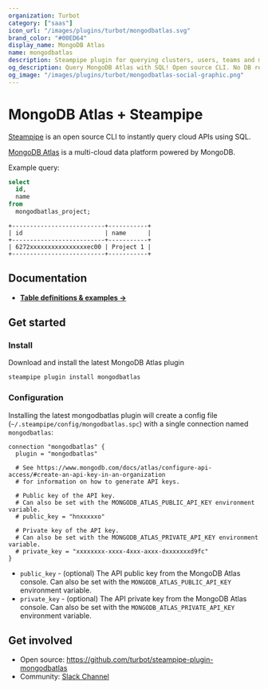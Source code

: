 ```yaml
---
organization: Turbot
category: ["saas"]
icon_url: "/images/plugins/turbot/mongodbatlas.svg"
brand_color: "#00ED64"
display_name: MongoDB Atlas
name: mongodbatlas
description: Steampipe plugin for querying clusters, users, teams and more from MongoDB Atlas.
og_description: Query MongoDB Atlas with SQL! Open source CLI. No DB required.
og_image: "/images/plugins/turbot/mongodbatlas-social-graphic.png"
---
```


# MongoDB Atlas + Steampipe

[Steampipe](https://steampipe.io) is an open source CLI to instantly query cloud APIs using SQL.

[MongoDB Atlas](https://www.mongodb.com/atlas) is a multi-cloud data platform powered by MongoDB.

Example query:

```sql
select
  id,
  name
from
  mongodbatlas_project;
```

```
+--------------------------+-----------+
| id                       | name      |
+--------------------------+-----------+
| 6272xxxxxxxxxxxxxxxxec00 | Project 1 |
+--------------------------+-----------+
```

## Documentation

- **[Table definitions & examples →](/plugins/turbot/mongodbatlas/tables)**

## Get started

### Install

Download and install the latest MongoDB Atlas plugin

```bash
steampipe plugin install mongodbatlas
```

### Configuration

Installing the latest mongodbatlas plugin will create a config file (`~/.steampipe/config/mongodbatlas.spc`) with a single connection named `mongodbatlas`:

```hcl
connection "mongodbatlas" {
  plugin = "mongodbatlas"

  # See https://www.mongodb.com/docs/atlas/configure-api-access/#create-an-api-key-in-an-organization
  # for information on how to generate API keys.

  # Public key of the API key.
  # Can also be set with the MONGODB_ATLAS_PUBLIC_API_KEY environment variable.
  # public_key = "hnxxxxxo"

  # Private key of the API key.
  # Can also be set with the MONGODB_ATLAS_PRIVATE_API_KEY environment variable.
  # private_key = "xxxxxxxx-xxxx-4xxx-axxx-dxxxxxxxd9fc"
}
```

- `public_key` - (optional) The API public key from the MongoDB Atlas console. Can also be set with the `MONGODB_ATLAS_PUBLIC_API_KEY` environment variable.
- `private_key` - (optional) The API private key from the MongoDB Atlas console. Can also be set with the `MONGODB_ATLAS_PRIVATE_API_KEY` environment variable.

## Get involved

- Open source: https://github.com/turbot/steampipe-plugin-mongodbatlas
- Community: [Slack Channel](https://steampipe.io/community/join)
